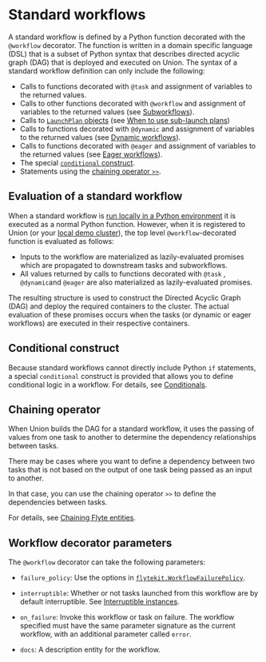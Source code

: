 # Standard workflows

A standard workflow is defined by a Python function decorated with the `@workflow` decorator.
The function is written in a domain specific language (DSL) that is a subset of Python syntax that describes directed acyclic graph (DAG) that is deployed and executed on Union.
The syntax of a standard workflow definition can only include the following:

* Calls to functions decorated with `@task` and assignment of variables to the returned values.
* Calls to other functions decorated with `@workflow` and assignment of variables to the returned values (see [Subworkflows](subworkflows-and-sub-launch-plans)).
* Calls to [`LaunchPlan` objects](../launch-plans/index) (see [When to use sub-launch plans](subworkflows-and-sub-launch-plans.md#when-to-use-sub-launch-plans))
* Calls to functions decorated with `@dynamic` and assignment of variables to the returned values (see [Dynamic workflows](dynamic-workflows)).
* Calls to functions decorated with `@eager` and assignment of variables to the returned values (see [Eager workflows](eager-workflows)).
* The special [`conditional` construct](#conditional-construct).
* Statements using the [chaining operator `>>`](#chaining-operator).

## Evaluation of a standard workflow

When a standard workflow is [run locally in a Python environment](../../getting-started/running-in-a-local-python-environment) it is executed as a normal Python function.
However, when it is registered to Union (or your [local demo cluster](../../getting-started/running-in-a-local-cluster)), the top level `@workflow`-decorated function is evaluated as follows:

* Inputs to the workflow are materialized as lazily-evaluated promises which are propagated to downstream tasks and subworkflows.
* All values returned by calls to functions decorated with `@task` , `@dynamic`and `@eager` are also materialized as lazily-evaluated promises.

The resulting structure is used to construct the Directed Acyclic Graph (DAG) and deploy the required containers to the cluster.
The actual evaluation of these promises occurs when the tasks (or dynamic or eager workflows) are executed in their respective containers.

## Conditional construct

Because standard workflows cannot directly include Python `if` statements, a special `conditional` construct is provided that allows you to define conditional logic in a workflow.
For details, see [Conditionals](https://docs.flyte.org/en/latest/user_guide/advanced_composition/conditionals.html).

## Chaining operator

When Union builds the DAG for a standard workflow, it uses the passing of values from one task to another to determine the dependency relationships between tasks.

There may be cases where you want to define a dependency between two tasks that is not based on the output of one task being passed as an input to another.

In that case, you can use the chaining operator `>>` to define the dependencies between tasks.

For details, see [Chaining Flyte entities](https://docs.flyte.org/en/latest/user_guide/advanced_composition/chaining_flyte_entities.html).

## Workflow decorator parameters

The `@workflow` decorator can take the following parameters:

* `failure_policy`: Use the options in [`flytekit.WorkflowFailurePolicy`](https://docs.flyte.org/en/latest/api/flytekit/generated/flytekit.WorkflowFailurePolicy.html#flytekit.WorkflowFailurePolicy).

* `interruptible`: Whether or not tasks launched from this workflow are by default interruptible. See [Interruptible instances](../tasks/task-hardware-environment/interruptible-instances).

* `on_failure`: Invoke this workflow or task on failure. The workflow specified must have the same parameter signature as the current workflow, with an additional parameter called `error`.

* `docs`: A description entity for the workflow.
